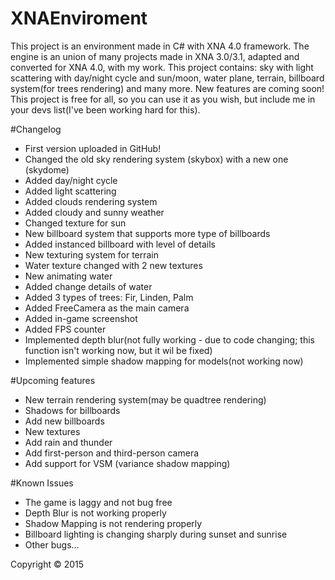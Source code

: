 # XNAEnviroment
This project is an environment made in C# with XNA 4.0 framework. The engine is an union of many projects made in XNA 3.0/3.1, adapted and converted for XNA 4.0, with my work. This project contains: sky with light scattering with day/night cycle and sun/moon, water plane, terrain, billboard system(for trees rendering) and many more. New features are coming soon! This project is free for all, so you can use it as you wish, but include me in your devs list(I've been working hard for this).

#Changelog
* First version uploaded in GitHub!
* Changed the old sky rendering system (skybox) with a new one (skydome)
* Added day/night cycle
* Added light scattering
* Added clouds rendering system
* Added cloudy and sunny weather
* Changed texture for sun
* New billboard system that supports more type of billboards
* Added instanced billboard with level of details
* New texturing system for terrain
* Water texture changed with 2 new textures 
* New animating water
* Added change details of water
* Added 3 types of trees: Fir, Linden, Palm
* Added FreeCamera as the main camera
* Added in-game screenshot
* Added FPS counter
* Implemented depth blur(not fully working - due to code changing; this function isn't working now, but it wil be fixed)
* Implemented simple shadow mapping for models(not working now)

#Upcoming features
* New terrain rendering system(may be quadtree rendering)
* Shadows for billboards
* Add new billboards
* New textures
* Add rain and thunder
* Add first-person and third-person camera
* Add support for VSM (variance shadow mapping)

#Known Issues
* The game is laggy and not bug free
* Depth Blur is not working properly
* Shadow Mapping is not rendering properly
* Billboard lighting is changing sharply during sunset and sunrise
* Other bugs...

Copyright © 2015
